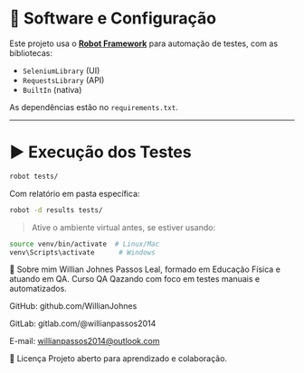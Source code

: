 # 🧪 Software e Configuração

Este projeto usa o **[Robot Framework](https://robotframework.org/)** para automação de testes, com as bibliotecas:

- `SeleniumLibrary` (UI)
- `RequestsLibrary` (API)
- `BuiltIn` (nativa)

As dependências estão no `requirements.txt`.

---

# ▶️ Execução dos Testes

```bash
robot tests/
```

Com relatório em pasta específica:

```bash
robot -d results tests/
```

> Ative o ambiente virtual antes, se estiver usando:

```bash
source venv/bin/activate  # Linux/Mac
venv\Scripts\activate      # Windows
```
👤 Sobre mim
Willian Johnes Passos Leal, formado em Educação Física e atuando em QA.
Curso QA Qazando com foco em testes manuais e automatizados.

GitHub: github.com/WillianJohnes

GitLab: gitlab.com/@willianpassos2014

E-mail: willianpassos2014@outlook.com

📜 Licença
Projeto aberto para aprendizado e colaboração.

